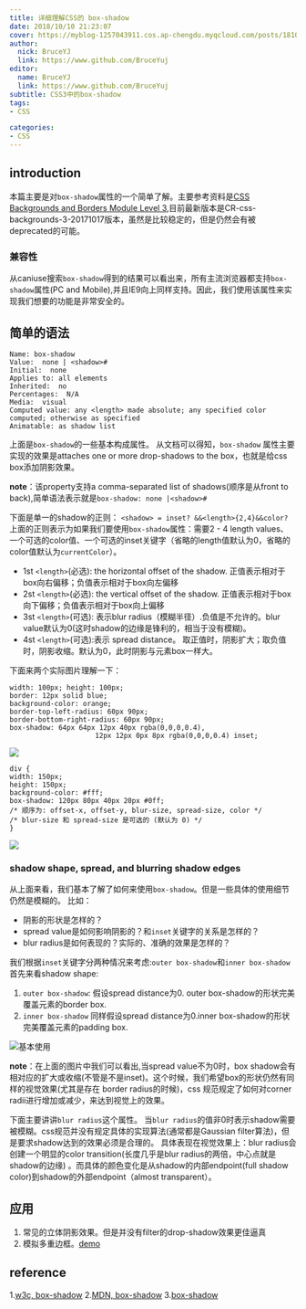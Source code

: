 ```yaml
---
title: 详细理解CSS的 box-shadow
date: 2018/10/10 21:23:07
cover: https://myblog-1257043911.cos.ap-chengdu.myqcloud.com/posts/181010-deep-into-CSS-box-shadow.png
author:
  nick: BruceYJ
  link: https://www.github.com/BruceYuj
editor:
  name: BruceYJ
  link: https://www.github.com/BruceYuj
subtitle: CSS3中的box-shadow
tags:
- CSS

categories:
- CSS
---
```

<!-- toc -->

## introduction
本篇主要是对`box-shadow`属性的一个简单了解。主要参考资料是[CSS Backgrounds and Borders Module Level 3](https://www.w3.org/TR/2017/CR-css-backgrounds-3-20171017/),目前最新版本是CR-css-backgrounds-3-20171017版本，虽然是比较稳定的，但是仍然会有被deprecated的可能。

### 兼容性
从caniuse搜索`box-shadow`得到的结果可以看出来，所有主流浏览器都支持`box-shadow`属性(PC and Mobile),并且IE9向上同样支持。因此，我们使用该属性来实现我们想要的功能是非常安全的。

## 简单的语法
```tex?linenums
Name: box-shadow
Value:  none | <shadow>#
Initial:  none
Applies to: all elements
Inherited:  no
Percentages:  N/A
Media:  visual
Computed value: any <length> made absolute; any specified color computed; otherwise as specified
Animatable: as shadow list
```
上面是`box-shadow`的一些基本构成属性。
从文档可以得知，`box-shadow` 属性主要实现的效果是attaches one or more drop-shadows to the box，也就是给css box添加阴影效果。

**note**：该property支持a comma-separated list of shadows(顺序是从front to back),简单语法表示就是`box-shadow: none |<shadow>#`

下面是单一的shadow的正则：
`<shadow> = inset? &&<length>{2,4}&&color?`
上面的正则表示为如果我们要使用`box-shadow`属性：需要2 - 4 length values、 一个可选的color值、一个可选的inset关键字（省略的length值默认为0，省略的color值默认为`currentColor`）。 
- 1st `<length>`(必选): the horizontal offset of the shadow. 正值表示相对于box向右偏移；负值表示相对于box向左偏移
- 2st `<length>`(必选): the vertical offset of the shadow. 正值表示相对于box向下偏移；负值表示相对于box向上偏移
- 3st `<length>`(可选): 表示blur radius（模糊半径）.负值是不允许的。blur value默认为0(这时shadow的边缘是锋利的，相当于没有模糊)。
- 4st `<length>`(可选):表示 spread distance。 取正值时，阴影扩大；取负值时，阴影收缩。默认为0，此时阴影与元素box一样大。

下面来两个实际图片理解一下：
```css?linenums
width: 100px; height: 100px;
border: 12px solid blue; 
background-color: orange;
border-top-left-radius: 60px 90px;
border-bottom-right-radius: 60px 90px;
box-shadow: 64px 64px 12px 40px rgba(0,0,0,0.4),
                     12px 12px 0px 8px rgba(0,0,0,0.4) inset;
```
![](https://myblog-1257043911.cos.ap-chengdu.myqcloud.com/posts/181010-box-shadow-demo-1.png)

```css?linenums
div {
width: 150px;
height: 150px;
background-color: #fff;
box-shadow: 120px 80px 40px 20px #0ff;
/* 顺序为: offset-x, offset-y, blur-size, spread-size, color */
/* blur-size 和 spread-size 是可选的 (默认为 0) */
}
```
![](https://myblog-1257043911.cos.ap-chengdu.myqcloud.com/posts/181010-box-shadow-demo-2.png)
### shadow shape, spread, and blurring shadow edges
从上面来看，我们基本了解了如何来使用`box-shadow`。但是一些具体的使用细节仍然是模糊的。
比如：
 - 阴影的形状是怎样的？
 - spread value是如何影响阴影的？和`inset`关键字的关系是怎样的？
 - blur radius是如何表现的？实际的、准确的效果是怎样的？


我们根据`inset`关键字分两种情况来考虑:`outer box-shadow`和`inner box-shadow`
首先来看shadow shape:
1. `outer box-shadow`: 假设spread distance为0. outer box-shadow的形状完美覆盖元素的border box.
2. `inner box-shadow` 同样假设spread distance为0.inner box-shadow的形状完美覆盖元素的padding box.

![基本使用](https://myblog-1257043911.cos.ap-chengdu.myqcloud.com/posts/181010-box-shadow-demo-3.png)

**note**：在上面的图片中我们可以看出,当spread value不为0时，box shadow会有相对应的扩大或收缩(不管是不是inset)。这个时候，我们希望box的形状仍然有同样的视觉效果(尤其是存在 border radius的时候)，css 规范规定了如何对corner radii进行增加或减少，来达到视觉上的效果。

下面主要讲讲`blur radius`这个属性。
当`blur radius`的值非0时表示shadow需要被模糊。css规范并没有规定具体的实现算法(通常都是Gaussian filter算法)，但是要求shadow达到的效果必须是合理的。
具体表现在视觉效果上：blur radius会创建一个明显的color transition(长度几乎是blur radius的两倍，中心点就是shadow的边缘) 。而具体的颜色变化是从shadow的内部endpoint(full shadow color)到shadow的外部endpoint（almost transparent）。

## 应用
1. 常见的立体阴影效果。但是并没有filter的drop-shadow效果更佳逼真
2. 模拟多重边框。[demo](https://codepen.io/lonekorean/pen/EdCjk)

## reference
1.[w3c, box-shadow](https://drafts.csswg.org/css-backgrounds-3/#shadow-blur)
2.[MDN, box-shadow](https://developer.mozilla.org/zh-CN/docs/Web/CSS/box-shadow#%3Cblur-radius%3E)
3.[box-shadow](http://www.css88.com/archives/9360)


